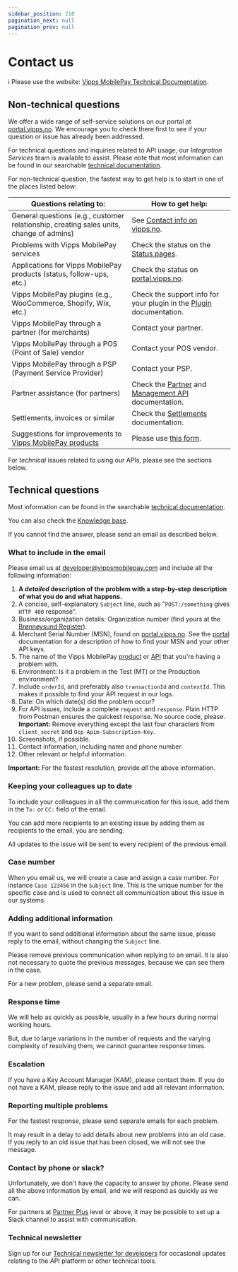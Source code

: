 ```yaml
---
sidebar_position: 210
pagination_next: null
pagination_prev: null
---
```


# Contact us

<!-- START_COMMENT -->
ℹ️ Please use the website:
[Vipps MobilePay Technical Documentation](https://developer.vippsmobilepay.com/docs/contact/).
<!-- END_COMMENT -->

## Non-technical questions

We offer a wide range of self-service solutions on our portal at [portal.vipps.no](https://portal.vipps.no). We encourage you to check there first to see if your question or issue has already been addressed.

For technical questions and inquiries related to API usage, our *Integration Services* team is available to assist. Please note that most information can be found in our searchable [technical documentation](https://developer.vippsmobilepay.com/search).

For non-technical question, the fastest way to get help is to start in one of the places listed below:

| Questions relating to: | How to get help: |
|--------|----------------|
| General questions (e.g., customer relationship, creating sales units, change of admins) | See [Contact info on vipps.no](https://www.vipps.no/kontakt-oss/). |
| Problems with Vipps MobilePay services  | Check the status on the [Status pages](./developer-resources/status-pages.md). |
| Applications for Vipps MobilePay products (status, follow-ups, etc.) | Check the status on [portal.vipps.no](https://portal.vipps.no). |
| Vipps MobilePay plugins (e.g., WooCommerce, Shopify, Wix, etc.) | Check the support info for your plugin in the [Plugin](https://developer.vippsmobilepay.com/docs/plugins) documentation. |
| Vipps MobilePay through a partner (for merchants) | Contact your partner. |
| Vipps MobilePay through a POS (Point of Sale) vendor | Contact your POS vendor. |
| Vipps MobilePay through a PSP (Payment Service Provider) | Contact your PSP. |
| Partner assistance (for partners) | Check the [Partner](https://developer.vippsmobilepay.com/docs/partner) and [Management API](https://developer.vippsmobilepay.com/docs/APIs/management-api/) documentation. |
| Settlements, invoices or similar | Check the [Settlements](./settlements/README.md) documentation. |
| Suggestions for improvements to [Vipps MobilePay products](https://www.vipps.no/produkter-og-tjenester/bedrift/)  | Please use [this form](https://www.vipps.no/kontakt-oss/). |

For *technical* issues related to using our APIs, please see the sections below.

## Technical questions

Most information can be found in the searchable [technical documentation](https://developer.vippsmobilepay.com/search).

You can also check the
[Knowledge base](./knowledge-base/README.md).

If you cannot find the answer, please send an email as described below.

### What to include in the email

Please email us at [developer@vippsmobilepay.com](mailto:developer@vippsmobilepay.com)
and include all the following information:

1. **A *detailed* description of the problem with a step-by-step description of what you do and what happens.**
2. A concise, self-explanatory `Subject` line, such as "`POST:/something` gives `HTTP 400` response".
3. Business/organization details: Organization number (find yours at the [Brønnøysund Register](https://brreg.no)).
4. Merchant Serial Number (MSN), found on [portal.vipps.no](https://portal.vipps.no).
   See the
   [portal](https://developer.vippsmobilepay.com/docs/developer-resources/portal) documentation for a description of how to find your MSN and your other API keys.
5. The name of the Vipps MobilePay
   [product](https://www.vipps.no/produkter-og-tjenester/bedrift/)
   or
   [API](https://developer.vippsmobilepay.com/docs/APIs) that you're having a problem with.
6. Environment: Is it a problem in the Test (MT) or the Production environment?
7. Include `orderId`, and preferably also `transactionId` and `contextId`. This makes it possible to find your API request in our logs.
8. Date: On which date(s) did the problem occur?
9. For API issues, include a complete `request` and `response`.
   Plain HTTP from Postman ensures the quickest response.
   No source code, please.
   **Important:** Remove everything except the last four characters from
   `client_secret` and `Ocp-Apim-Subscription-Key`.
10. Screenshots, if possible.
11. Contact information, including name and phone number.
12. Other relevant or helpful information.

**Important:** For the fastest resolution, provide *all* the above information.

### Keeping your colleagues up to date

To include your colleagues in all the communication for this issue,
add them in the `To:` or `CC:` field of the email.

You can add more recipients to an existing issue by adding them as recipients
to the email, you are sending.

All updates to the issue will be sent to every recipient of the previous email.

### Case number

When you email us, we will create a case and assign a case number. For instance `Case 123456` in
the `Subject` line. This is the unique number for the specific case and is
used to connect all communication about this issue in our systems.

### Adding additional information

If you want to send additional information about the same issue,
please reply to the email, without changing the `Subject` line.

Please remove previous communication when replying to an email.
It is also not necessary to quote the previous messages,
because we can see them in the case.

For a new problem, please send a separate email.

### Response time

We will help as quickly as possible, usually in a few hours during normal
working hours.

But, due to large variations in the number of requests and the
varying complexity of resolving them, we cannot guarantee response times.

### Escalation

If you have a Key Account Manager (KAM), please contact them.
If you do not have a KAM, please reply to the issue and add all relevant information.

### Reporting multiple problems

For the fastest response, please send separate emails for each problem.

It may result in a delay to add details about new problems into an old case.
If you reply to an old issue that has been closed, we will not see the message.

### Contact by phone or slack?

Unfortunately, we don't have the capacity to answer by phone.
Please send all the above information by email,
and we will respond as quickly as we can.

For partners at [Partner Plus](https://developer.vippsmobilepay.com/docs/partner/partner-level-up/)
level or above, it may be possible to set up a Slack channel to assist with communication.

### Technical newsletter

Sign up for our [Technical newsletter for developers](./newsletters/README.md) for occasional updates relating to the API platform
or other technical tools.
